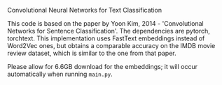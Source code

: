 Convolutional Neural Networks for Text Classification

This code is based on the paper by Yoon Kim, 2014 - 'Convolutional Networks for Sentence Classification'.
The dependencies are pytorch, torchtext. This implementation uses FastText embeddings instead of Word2Vec ones, 
but obtains a comparable accuracy on the IMDB movie review dataset, which is similar to the one from that paper.

Please allow for 6.6GB download for the embeddings; it will occur automatically when running ```main.py```.
